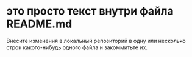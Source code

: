 # это просто текст внутри файла README.md
 
 Внесите изменения в локальный репозиторий в одну или несколько строк какого-нибудь одного файла и закоммитьте их.
